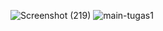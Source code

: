 ![Screenshot (219)](https://github.com/Brezizi/TrySomePHP/assets/159697320/3e36063d-1166-4211-b3f3-f2faf42128c4)
![main-tugas1](https://github.com/Brezizi/TrySomePHP/assets/159697320/1828be60-ff31-455a-903e-380503f1842f)
